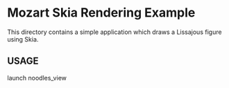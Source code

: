 # Mozart Skia Rendering Example

This directory contains a simple application which draws a Lissajous figure
using Skia.

## USAGE

  launch noodles_view
